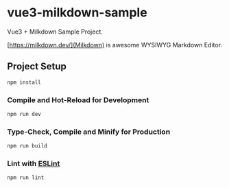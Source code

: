 # vue3-milkdown-sample

Vue3 + Milkdown Sample Project.

[https://milkdown.dev/](Milkdown) is awesome WYSIWYG Markdown Editor.

## Project Setup

```sh
npm install
```

### Compile and Hot-Reload for Development

```sh
npm run dev
```

### Type-Check, Compile and Minify for Production

```sh
npm run build
```

### Lint with [ESLint](https://eslint.org/)

```sh
npm run lint
```
